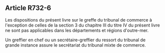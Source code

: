 Article R732-6
----
Les dispositions du présent livre sur le greffe du tribunal de commerce à
l'exception de celles de la section 3 du chapitre III du titre IV du présent
livre ne sont pas applicables dans les départements et régions d'outre-mer.

Un greffier en chef ou un secrétaire-greffier du ressort du tribunal de grande
instance assure le secrétariat du tribunal mixte de commerce.
